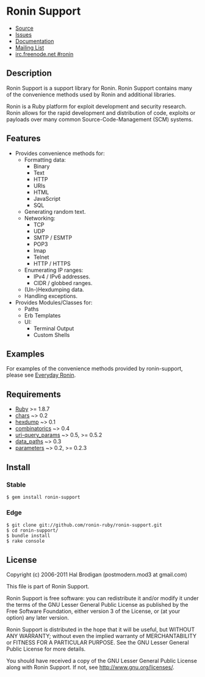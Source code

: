 # Ronin Support

* [Source](http://github.com/ronin-ruby/ronin-support)
* [Issues](http://github.com/ronin-ruby/ronin-support/issues)
* [Documentation](http://rubydoc.info/gems/ronin-support/frames)
* [Mailing List](http://groups.google.com/group/ronin-ruby)
* [irc.freenode.net #ronin](http://webchat.freenode.net/?channels=ronin&uio=Mj10cnVldd)

## Description

Ronin Support is a support library for Ronin. Ronin Support contains many of
the convenience methods used by Ronin and additional libraries.

Ronin is a Ruby platform for exploit development and security research.
Ronin allows for the rapid development and distribution of code, exploits
or payloads over many common Source-Code-Management (SCM) systems.

## Features

* Provides convenience methods for:
  * Formatting data:
    * Binary
    * Text
    * HTTP
    * URIs
    * HTML
    * JavaScript
    * SQL
  * Generating random text.
  * Networking:
    * TCP
    * UDP
    * SMTP / ESMTP
    * POP3
    * Imap
    * Telnet
    * HTTP / HTTPS
  * Enumerating IP ranges:
    * IPv4 / IPv6 addresses.
    * CIDR / globbed ranges.
  * (Un-)Hexdumping data.
  * Handling exceptions.
* Provides Modules/Classes for:
  * Paths
  * Erb Templates
  * UI:
    * Terminal Output
    * Custom Shells

## Examples

For examples of the convenience methods provided by ronin-support,
please see [Everyday Ronin](http://ronin-ruby.github.com/guides/everyday_ronin.html).

## Requirements

* [Ruby](http://www.ruby-lang.org/) >= 1.8.7
* [chars](http://github.com/postmodern/chars#readme)
  ~> 0.2
* [hexdump](http://github.com/postmodern/hexdump#readme)
  ~> 0.1
* [combinatorics](http://github.com/postmodern/combinatorics#readme)
  ~> 0.4
* [uri-query_params](http://github.com/postmodern/uri-query_params#readme)
  ~> 0.5, >= 0.5.2
* [data_paths](http://github.com/postmodern/data_paths#readme)
  ~> 0.3
* [parameters](http://github.com/postmodern/parameters#readme)
  ~> 0.2, >= 0.2.3

## Install

### Stable

    $ gem install ronin-support

### Edge

    $ git clone git://github.com/ronin-ruby/ronin-support.git
    $ cd ronin-support/
    $ bundle install
    $ rake console

## License

Copyright (c) 2006-2011 Hal Brodigan (postmodern.mod3 at gmail.com)

This file is part of Ronin Support.

Ronin Support is free software: you can redistribute it and/or modify
it under the terms of the GNU Lesser General Public License as published
by the Free Software Foundation, either version 3 of the License, or
(at your option) any later version.

Ronin Support is distributed in the hope that it will be useful,
but WITHOUT ANY WARRANTY; without even the implied warranty of
MERCHANTABILITY or FITNESS FOR A PARTICULAR PURPOSE.  See the
GNU Lesser General Public License for more details.

You should have received a copy of the GNU Lesser General Public License
along with Ronin Support.  If not, see <http://www.gnu.org/licenses/>.
